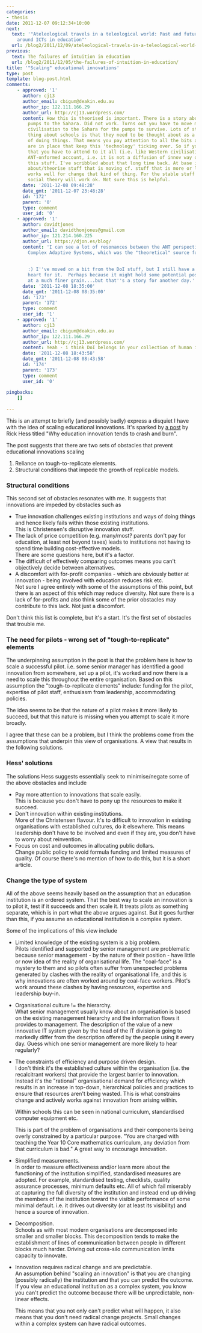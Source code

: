 ```yaml
---
categories:
- thesis
date: 2011-12-07 09:12:34+10:00
next:
  text: '"Ateleological travels in a teleological world: Past and future journeys
    around ICTs in education"'
  url: /blog2/2011/12/09/ateleological-travels-in-a-teleological-world-past-and-future-journeys-around-icts-in-education/
previous:
  text: The failures of intuition in education
  url: /blog2/2011/12/05/the-failures-of-intuition-in-education/
title: '"Scaling" educational innovations'
type: post
template: blog-post.html
comments:
    - approved: '1'
      author: cj13
      author_email: cbigum@deakin.edu.au
      author_ip: 122.111.166.29
      author_url: http://cj13.wordpress.com/
      content: How this is theorised is important. There is a story about shifting water
        pumps to the Sahara. Did not work. Turns out you have to move most of Western
        civilisation to the Sahara for the pumps to survive. Lots of stories like that.  The
        thing about schools is that they need to be thought about as a technology, a way
        of doing things. That means you pay attention to all the bits and pieces that
        are in place that keep this 'technology' ticking over. So if you want to change
        that you have to attend to it all (i.e. like Western civilisation). This is an
        ANT-onformed account, i.e. it is not a diffusion of innov way of thinking about
        this stuff. I've scribbled about that long time back. At base it is how you think
        about/theorise stuff that is moving cf. stuff that is more or less stable. ANT
        works well for change that kind of thing. For the stable stuff older forms of
        social theory will work ok. Not sure this is helpful.
      date: '2011-12-08 09:48:28'
      date_gmt: '2011-12-07 23:48:28'
      id: '172'
      parent: '0'
      type: comment
      user_id: '0'
    - approved: '1'
      author: davidtjones
      author_email: davidthomjones@gmail.com
      author_ip: 121.214.160.225
      author_url: https://djon.es/blog/
      content: 'I can see a lot of resonances between the ANT perspective and that of
        Complex Adaptive Systems, which was the "theoretical" source for much of the above.
    
    
        :) I''ve moved on a bit from the DoI stuff, but I still have a soft place in my
        heart for it.  Perhaps because it might hold some potential positives when applied
        at a much finer grain....but that''s a story for another day.'
      date: '2011-12-08 18:35:00'
      date_gmt: '2011-12-08 08:35:00'
      id: '173'
      parent: '172'
      type: comment
      user_id: '1'
    - approved: '1'
      author: cj13
      author_email: cbigum@deakin.edu.au
      author_ip: 122.111.166.29
      author_url: http://cj13.wordpress.com/
      content: Yeah - i think DoI belongs in your collection of human intuitions :)
      date: '2011-12-08 18:43:58'
      date_gmt: '2011-12-08 08:43:58'
      id: '174'
      parent: '173'
      type: comment
      user_id: '0'
    
pingbacks:
    []
    
---
```

This is an attempt to briefly (and possibly badly) express a disquiet I have with the idea of scaling educational innovations. It's sparked by [a post](http://blogs.edweek.org/edweek/rick_hess_straight_up/2011/12/why_education_innovation_tends_to_crash_and_burn.html) by Rick Hess titled "Why education innovation tends to crash and burn".

The post suggests that there are two sets of obstacles that prevent educational innovations scaling

1. Reliance on tough-to-replicate elements.
2. Structural conditions that impede the growth of replicable models.

### Structural conditions

This second set of obstacles resonates with me. It suggests that innovations are impeded by obstacles such as

- True innovation challenges existing institutions and ways of doing things and hence likely fails within those existing institutions.  
    This is Christensen's disruptive innovation stuff.
- The lack of price competition (e.g. many/most? parents don't pay for education, at least not beyond taxes) leads to institutions not having to spend time building cost-effective models.  
    There are some questions here, but it's a factor.
- The difficult of effectively comparing outcomes means you can't objectively decide between alternatives.
- A discomfort with for-profit companies - which are obviously better at innovation - being involved with education reduces risk etc.  
    Not sure I agree entirely with some of the assumptions of this point, but there is an aspect of this which may reduce diversity. Not sure there is a lack of for-profits and also think some of the prior obstacles may contribute to this lack. Not just a discomfort.

Don't think this list is complete, but it's a start. It's the first set of obstacles that trouble me.

### The need for pilots - wrong set of "tough-to-replicate" elements

The underpinning assumption in the post is that the problem here is how to scale a successful pilot. i.e. some senior manager has identified a good innovation from somewhere, set up a pilot, it's worked and now there is a need to scale this throughout the entire organisation. Based on this assumption the "tough-to-replicate elements" include: funding for the pilot, expertise of pilot staff, enthusiasm from leadership, accommodating policies.

The idea seems to be that the nature of a pilot makes it more likely to succeed, but that this nature is missing when you attempt to scale it more broadly.

I agree that these can be a problem, but I think the problems come from the assumptions that underpin this view of organisations. A view that results in the following solutions.

### Hess' solutions

The solutions Hess suggests essentially seek to minimise/negate some of the above obstacles and include

- Pay more attention to innovations that scale easily.  
    This is because you don't have to pony up the resources to make it succeed.
- Don't innovation within existing institutions.  
    More of the Christensen flavour. It's to difficult to innovation in existing organisations with established cultures, do it elsewhere. This means leadership don't have to be involved and even if they are, you don't have to worry about reinvention.
- Focus on cost and outcomes in allocating public dollars.  
    Change public policy to avoid formula funding and limited measures of quality. Of course there's no mention of how to do this, but it is a short article.

### Change the type of system

All of the above seems heavily based on the assumption that an education institution is an ordered system. That the best way to scale an innovation is to pilot it, test if it succeeds and then scale it. It treats pilots as something separate, which is in part what the above argues against. But it goes further than this, if you assume an educational institution is a complex system.

Some of the implications of this view include

- Limited knowledge of the existing system is a big problem.  
    Pilots identified and supported by senior management are problematic because senior management - by the nature of their position - have little or now idea of the reality of organisational life. The "coal-face" is a mystery to them and so pilots often suffer from unexpected problems generated by clashes with the reality of organisational life, and this is why innovations are often worked around by coal-face workers. Pilot's work around these clashes by having resources, expertise and leadership buy-in.
- Organisational culture != the hierarchy.  
    What senior management usually know about an organisation is based on the existing management hierarchy and the information flows it provides to management. The description of the value of a new innovative IT system given by the head of the IT division is going to markedly differ from the description offered by the people using it every day. Guess which one senior management are more likely to hear regularly?
- The constraints of efficiency and purpose driven design.  
    I don't think it's the established culture within the organisation (i.e. the recalcitrant workers) that provide the largest barrier to innovation. Instead it's the "rational" organisational demand for efficiency which results in an increase in top-down, hierarchical policies and practices to ensure that resources aren't being wasted. This is what constrains change and actively works against innovation from arising within.
    
    Within schools this can be seen in national curriculum, standardised computer equipment etc.
    
    This is part of the problem of organisations and their components being overly constrained by a particular purpose. "You are charged with teaching the Year 10 Core mathematics curriculum, any deviation from that curriculum is bad." A great way to encourage innovation.
    
- Simplified measurements.  
    In order to measure effectiveness and/or learn more about the functioning of the institution simplified, standardised measures are adopted. For example, standardised testing, checklists, quality assurance processes, minimum defaults etc. All of which fail miserably at capturing the full diversity of the institution and instead end up driving the members of the institution toward the visible performance of some minimal default. i.e. it drives out diversity (or at least its visibility) and hence a source of innovation.
- Decomposition.  
    Schools as with most modern organisations are decomposed into smaller and smaller blocks. This decomposition tends to make the establishment of lines of communication between people in different blocks much harder. Driving out cross-silo communication limits capacity to innovate.
- Innovation requires radical change and are predictable.  
    An assumption behind "scaling an innovation" is that you are changing (possibly radically) the institution and that you can predict the outcome. If you view an educational institution as a complex system, you know you can't predict the outcome because there will be unpredictable, non-linear effects.
    
    This means that you not only can't predict what will happen, it also means that you don't need radical change projects. Small changes within a complex system can have radical outcomes.